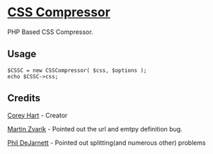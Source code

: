 [CSS Compressor](http://www.codenothing.com/css-compressor/)
========================

PHP Based CSS Compressor.


Usage
-----

	$CSSC = new CSSCompressor( $css, $options );
	echo $CSSC->css;

Credits
--------
[Corey Hart](http://www.codenothing.com) - Creator

[Martin Zvarík](http://www.teplaky.net/) - Pointed out the url and emtpy definition bug.

[Phil DeJarnett](http://www.overzealous.com/) - Pointed out splitting(and numerous other) problems
